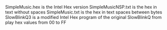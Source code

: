 SimpleMusic.hex is the Intel Hex version
SimpleMusicNSP.txt is the hex in text without spaces
SimpleMusic.txt is the hex in text spaces between bytes
SlowBlinkQ3 is a modified Intel Hex program of the original SlowBlinkQ from play hex values from 00 to FF
